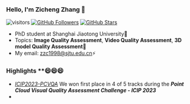 ### Hello, I'm Zicheng Zhang 👋
![visitors](https://visitor-badge.glitch.me/badge?page_id=zzc-1998/zzc-1998)
[![GitHub Followers](https://img.shields.io/github/followers/zzc-1998?style=social)](https://github.com/zzc-1998)
[![GitHub Stars](https://img.shields.io/github/stars/zzc-1998?style=social)](https://github.com/zzc-1998)

- PhD student at Shanghai Jiaotong University🔭
- Topics: **Image Quality Assessment**, **Video Quality Assessment**, **3D model Quality Assessment**🌱
- My email: zzc1998@sjtu.edu.cn⚡

  

### Highlights **😄😄😄

- [*ICIP2023-PCVQA*](https://sites.google.com/view/icip2023-pcvqa-grand-challenge/results)  We won first place in 4 of 5 tracks during the ***Point Cloud Visual Quality Assessment Challenge - ICIP 2023***
- 






  
<!--
**zzc-1998/zzc-1998** is a ✨ _special_ ✨ repository because its `README.md` (this file) appears on your GitHub profile.

Here are some ideas to get you started:

- 🔭 I’m currently working on ...
- 🌱 I’m currently learning ...
- 👯 I’m looking to collaborate on ...
- 🤔 I’m looking for help with ...
- 💬 Ask me about ...
- 📫 How to reach me: ...
- 😄 Pronouns: ...
- ⚡ Fun fact: ...
-->
